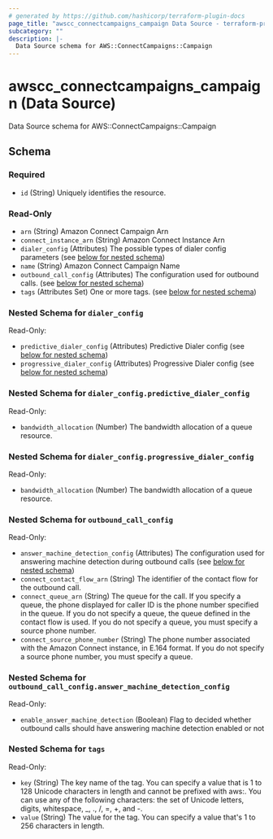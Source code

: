 ```yaml
---
# generated by https://github.com/hashicorp/terraform-plugin-docs
page_title: "awscc_connectcampaigns_campaign Data Source - terraform-provider-awscc"
subcategory: ""
description: |-
  Data Source schema for AWS::ConnectCampaigns::Campaign
---
```


# awscc_connectcampaigns_campaign (Data Source)

Data Source schema for AWS::ConnectCampaigns::Campaign



<!-- schema generated by tfplugindocs -->
## Schema

### Required

- `id` (String) Uniquely identifies the resource.

### Read-Only

- `arn` (String) Amazon Connect Campaign Arn
- `connect_instance_arn` (String) Amazon Connect Instance Arn
- `dialer_config` (Attributes) The possible types of dialer config parameters (see [below for nested schema](#nestedatt--dialer_config))
- `name` (String) Amazon Connect Campaign Name
- `outbound_call_config` (Attributes) The configuration used for outbound calls. (see [below for nested schema](#nestedatt--outbound_call_config))
- `tags` (Attributes Set) One or more tags. (see [below for nested schema](#nestedatt--tags))

<a id="nestedatt--dialer_config"></a>
### Nested Schema for `dialer_config`

Read-Only:

- `predictive_dialer_config` (Attributes) Predictive Dialer config (see [below for nested schema](#nestedatt--dialer_config--predictive_dialer_config))
- `progressive_dialer_config` (Attributes) Progressive Dialer config (see [below for nested schema](#nestedatt--dialer_config--progressive_dialer_config))

<a id="nestedatt--dialer_config--predictive_dialer_config"></a>
### Nested Schema for `dialer_config.predictive_dialer_config`

Read-Only:

- `bandwidth_allocation` (Number) The bandwidth allocation of a queue resource.


<a id="nestedatt--dialer_config--progressive_dialer_config"></a>
### Nested Schema for `dialer_config.progressive_dialer_config`

Read-Only:

- `bandwidth_allocation` (Number) The bandwidth allocation of a queue resource.



<a id="nestedatt--outbound_call_config"></a>
### Nested Schema for `outbound_call_config`

Read-Only:

- `answer_machine_detection_config` (Attributes) The configuration used for answering machine detection during outbound calls (see [below for nested schema](#nestedatt--outbound_call_config--answer_machine_detection_config))
- `connect_contact_flow_arn` (String) The identifier of the contact flow for the outbound call.
- `connect_queue_arn` (String) The queue for the call. If you specify a queue, the phone displayed for caller ID is the phone number specified in the queue. If you do not specify a queue, the queue defined in the contact flow is used. If you do not specify a queue, you must specify a source phone number.
- `connect_source_phone_number` (String) The phone number associated with the Amazon Connect instance, in E.164 format. If you do not specify a source phone number, you must specify a queue.

<a id="nestedatt--outbound_call_config--answer_machine_detection_config"></a>
### Nested Schema for `outbound_call_config.answer_machine_detection_config`

Read-Only:

- `enable_answer_machine_detection` (Boolean) Flag to decided whether outbound calls should have answering machine detection enabled or not



<a id="nestedatt--tags"></a>
### Nested Schema for `tags`

Read-Only:

- `key` (String) The key name of the tag. You can specify a value that is 1 to 128 Unicode characters in length and cannot be prefixed with aws:. You can use any of the following characters: the set of Unicode letters, digits, whitespace, _, ., /, =, +, and -.
- `value` (String) The value for the tag. You can specify a value that's 1 to 256 characters in length.


